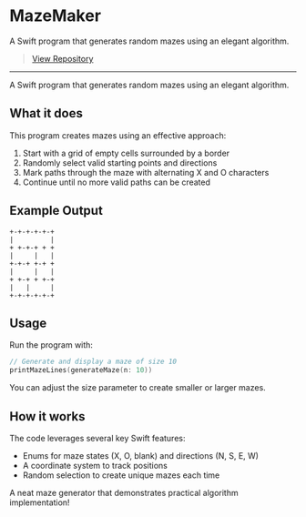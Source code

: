 # MazeMaker

A Swift program that generates random mazes using an elegant algorithm.

> [View Repository](https://github.com/dougzilla32/MazeMaker)

---


A Swift program that generates random mazes using an elegant algorithm.

## What it does

This program creates mazes using an effective approach:

1. Start with a grid of empty cells surrounded by a border
2. Randomly select valid starting points and directions
3. Mark paths through the maze with alternating X and O characters
4. Continue until no more valid paths can be created

## Example Output

```
+-+-+-+-+-+
|         |
+ +-+-+ + +
|     |   |
+-+-+ +-+ +
|     |   |
+ +-+ + +-+
|   |     |
+-+-+-+-+-+
```

## Usage

Run the program with:

```swift
// Generate and display a maze of size 10
printMazeLines(generateMaze(n: 10))
```

You can adjust the size parameter to create smaller or larger mazes.

## How it works

The code leverages several key Swift features:
- Enums for maze states (X, O, blank) and directions (N, S, E, W)
- A coordinate system to track positions
- Random selection to create unique mazes each time

A neat maze generator that demonstrates practical algorithm implementation!
